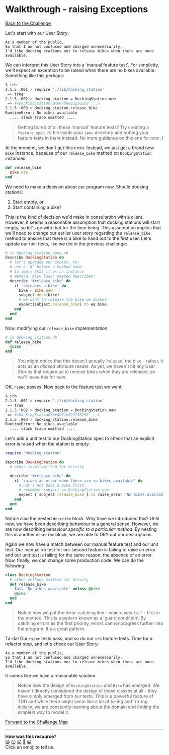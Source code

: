 # Walkthrough - raising Exceptions

[Back to the Challenge](../12_raising_exceptions.md)

Let's start with our User Story:

```
As a member of the public,
So that I am not confused and charged unnecessarily,
I'd like docking stations not to release bikes when there are none available.
```

We can interpret this User Story into a 'manual feature test'. For simplicity, we'll expect an exception to be raised when there are no bikes available.  Something like this perhaps:

```sh
$ irb
2.1.5 :001 > require './lib/docking_station'
 => true
2.1.5 :002 > docking_station = DockingStation.new
 => #<DockingStation:0x007fe022230258 ...>
2.1.5 :003 > docking_station.release_bike
RuntimeError: No bikes available
  .... stack trace omitted ....
```

> Getting bored of all these 'manual' feature tests? Try creating a `feature_spec.rb` file inside your `spec` directory and putting your feature tests in there instead. No more guidance on this one for now ;)

At the moment, we don't get this error. Instead, we just get a brand new `Bike` instance, because of our `release_bike` method on `DockingStation` instances:

```ruby
def release_bike
  Bike.new
end
```

We need to make a decision about our program now. Should docking stations:

1. Start empty, or
2. Start containing a bike?

This is the kind of decision we'd make in consultation with a client. However, it seems a reasonable assumption that docking stations will start empty, so let's go with that for the time being. This assumption implies that we'll need to change our earlier user story regarding the `release_bike` method to ensure that there is a bike to hand out to the first user. Let's update our unit tests, like we did in the previous challenge:

```ruby
# in docking_station_spec.rb
describe DockingStation do
  # let's upgrade our syntax, to:
  # use a '#' before a method name
  # to imply that it is an instance
  # method. Also look: nested describes!
  describe '#release_bike' do
    it 'releases a bike' do
      bike = Bike.new
      subject.dock(bike)
      # we want to release the bike we docked
      expect(subject.release_bike).to eq bike
    end
  end
end
```

Now, modifying our `release_bike` implementation:

```ruby
# in docking_station.rb
def release_bike
  @bike
end
```

> You might notice that this doesn't actually 'release' the bike - rather, it acts as an _aliased_ attribute reader. As yet, we haven't hit any User Stories that require us to remove bikes when they are released, so we'll leave this for now.

OK, `rspec` passes. Now back to the feature test we want:

```sh
$ irb
2.1.5 :001 > require './lib/docking_station'
 => true
2.1.5 :002 > docking_station = DockingStation.new
 => #<DockingStation:0x007fe022230258 ...>
2.1.5 :003 > docking_station.release_bike
RuntimeError: No bikes available
  .... stack trace omitted ....
```

Let's add a unit test to our DockingStation spec to check that an explicit error is raised when the station is empty.

```ruby
require 'docking_station'

describe DockingStation do
  # other tests omitted for brevity

  describe '#release_bike' do
    it 'raises an error when there are no bikes available' do
      # Let's not dock a bike first:
      # remember subject == DockingStation.new
      expect { subject.release_bike }.to raise_error 'No bikes available'
    end
  end
end
```

Notice also the nested `describe` block.  Why have we introduced this?  Until now, we have been describing behaviour in a general sense.  However, we are now describing behaviour *specific to a particular method*.  By nesting this in another `describe` block, we are able to DRY out our descriptions.

Again we now have a match between our manual feature test and our unit test.  Our manual irb test for our second feature is failing to raise an error and our unit test is failing for the same reason; the absence of an error.  Now, finally, we can change some production code.  We can do the following:

```ruby
class DockingStation
  # other methods omitted for brevity
  def release_bike
    fail 'No bikes available' unless @bike
    @bike
  end
end
```

> Notice how we put the error-catching line - which uses `fail` - first in the method. This is a pattern known as a 'guard condition'. By catching errors as the first priority, errors cannot progress further into the program. It's a great pattern.

Ta-da! Our `rspec` tests pass, and so do our `irb` feature tests. Time for a refactor step, and let's check our User Story:

```
As a member of the public,
So that I am not confused and charged unnecessarily,
I'd like docking stations not to release bikes when there are none available.
```

It seems like we have a reasonable solution.

> Notice how the design of `DockingStation` and `Bike` has *emerged*.  We haven't directly considered the design of these classes at all - they have simply emerged from our tests.  This is a powerful feature of TDD and while there might seem like a lot of to-ing and fro-ing initially, we are constantly learning about the domain and finding the simplest way to model it.

[Forward to the Challenge Map](../0_challenge_map.md)

<!-- BEGIN GENERATED SECTION DO NOT EDIT -->

---

**How was this resource?**  
[😫](https://airtable.com/shrUJ3t7KLMqVRFKR?prefill_Repository=course&prefill_File=boris_bikes/walkthroughs/12.md&prefill_Sentiment=😫) [😕](https://airtable.com/shrUJ3t7KLMqVRFKR?prefill_Repository=course&prefill_File=boris_bikes/walkthroughs/12.md&prefill_Sentiment=😕) [😐](https://airtable.com/shrUJ3t7KLMqVRFKR?prefill_Repository=course&prefill_File=boris_bikes/walkthroughs/12.md&prefill_Sentiment=😐) [🙂](https://airtable.com/shrUJ3t7KLMqVRFKR?prefill_Repository=course&prefill_File=boris_bikes/walkthroughs/12.md&prefill_Sentiment=🙂) [😀](https://airtable.com/shrUJ3t7KLMqVRFKR?prefill_Repository=course&prefill_File=boris_bikes/walkthroughs/12.md&prefill_Sentiment=😀)  
Click an emoji to tell us.

<!-- END GENERATED SECTION DO NOT EDIT -->
